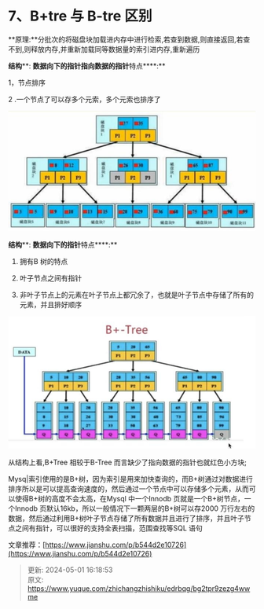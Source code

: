 # 7、B+tre	与 B-tre 区别

**原理:**分批次的将磁盘块加载进内存中进行检索,若查到数据,则直接返回,若查不到,则释放内存,并重新加载同等数据量的索引进内存,重新遍历



**结构****: **数据向下的指针指向数据的指针**特点****:**

1，节点排序

2 .一个节点了可以存多个元索，多个元索也排序了

![1714551511617-907d1244-1beb-404e-bd23-433ec87e6596.png](./img/qMJrVGt8gRuxXe1y/1714551511617-907d1244-1beb-404e-bd23-433ec87e6596-427479.png)

**结构****: **数据向下的指针**特点****:**

1. 拥有B 树的特点



2. 叶子节点之间有指针



3. 非叶子节点上的元素在叶子节点上都冗余了，也就是叶子节点中存储了所有的元素，并且排好顺序

![1714551525485-08e95e51-1dc7-462a-b617-a7411e907b61.png](./img/qMJrVGt8gRuxXe1y/1714551525485-08e95e51-1dc7-462a-b617-a7411e907b61-682114.png)

从结构上看,B+Tree 相较于B-Tree 而言缺少了指向数据的指针也就红色小方块;







Mysq|索引使用的是B+树，因为索引是用来加快查询的，而B+树通过对数据进行排序所以是可以提高查询速度的，然后通过一个节点中可以存储多个元素，从而可以使得B+树的高度不会太高，在Mysql 中一个Innodb 页就是一个B+树节点，一个Innodb 页默认16kb，所以一般情况下一颗两层的B+树可以存2000 万行左右的数据，然后通过利用B+树叶子节点存储了所有数据并且进行了排序，并且叶子节点之间有指针，可以很好的支持全表扫描，范围查找等SQL 语句

文章推荐：[https://www.jianshu.com/p/b544d2e10726](https://www.jianshu.com/p/b544d2e10726)

  




> 更新: 2024-05-01 16:18:53  
> 原文: <https://www.yuque.com/zhichangzhishiku/edrbqg/bg2tpr9zezg4wwme>